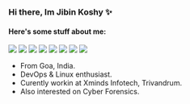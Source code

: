 ### Hi there, Im Jibin Koshy ✨

<h4> Here's some stuff about me: </h4>

[![](https://img.shields.io/badge/website-000000?style=for-the-badge&logo=About.me&logoColor=white)](https://jibinkoshy.world/)
[![](https://img.shields.io/badge/-Facebook-informational?style=for-the-badge&logo=facebook&logoColor=white&color=3b5998)](https://www.facebook.com/jibin.koshy07/)
[![](https://img.shields.io/badge/-Twitter-informational?style=for-the-badge&logo=twitter&logoColor=white&color=00aced)](https://twitter.com/98EC70)
[![](https://img.shields.io/badge/-Instagram-informational?style=for-the-badge&logo=instagram&logoColor=white&color=C13584)](https://instagram.com/jibu.psy)
[![](https://img.shields.io/badge/-Linkedin-informational?style=for-the-badge&logo=linkedin&logoColor=white&color=2867B2)](https://www.linkedin.com/in/jibin-koshy-875b94161/)
[![](https://img.shields.io/badge/-Telegram-informational?style=for-the-badge&logo=telegram&logoColor=white&color=0088cc)](https://t.me/jibu0510)
[![](https://img.shields.io/badge/-Discord-informational?style=for-the-badge&logo=discord&logoColor=white&color=7289da)](https://discordapp.com/users/812709938882674749)
[![](https://img.shields.io/badge/dev.to-0A0A0A?style=for-the-badge&logo=devdotto&logoColor=white)](https://dev.to/jibinkoshy07)

- From Goa, India. </br>
- DevOps & Linux enthusiast.</br>
- Curently workin at Xminds Infotech, Trivandrum.</br>
- Also interested on Cyber Forensics.</br>
